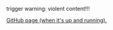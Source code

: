 trigger warning: violent content!!!

<a href="https://frietvorkje69.github.io/AmongUsSimulator/">GitHub page (when it's up and running).</a>
